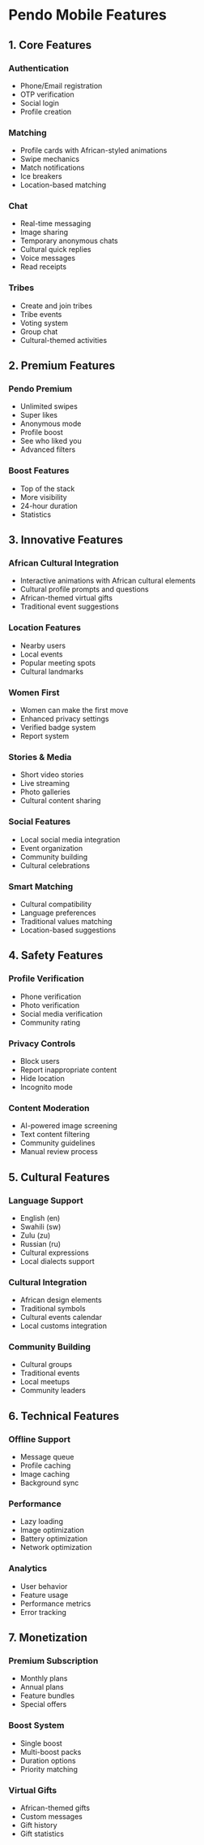 # Pendo Mobile Features

## 1. Core Features

### Authentication
- Phone/Email registration
- OTP verification
- Social login
- Profile creation

### Matching
- Profile cards with African-styled animations
- Swipe mechanics
- Match notifications
- Ice breakers
- Location-based matching

### Chat
- Real-time messaging
- Image sharing
- Temporary anonymous chats
- Cultural quick replies
- Voice messages
- Read receipts

### Tribes
- Create and join tribes
- Tribe events
- Voting system
- Group chat
- Cultural-themed activities

## 2. Premium Features

### Pendo Premium
- Unlimited swipes
- Super likes
- Anonymous mode
- Profile boost
- See who liked you
- Advanced filters

### Boost Features
- Top of the stack
- More visibility
- 24-hour duration
- Statistics

## 3. Innovative Features

### African Cultural Integration
- Interactive animations with African cultural elements
- Cultural profile prompts and questions
- African-themed virtual gifts
- Traditional event suggestions

### Location Features
- Nearby users
- Local events
- Popular meeting spots
- Cultural landmarks

### Women First
- Women can make the first move
- Enhanced privacy settings
- Verified badge system
- Report system

### Stories & Media
- Short video stories
- Live streaming
- Photo galleries
- Cultural content sharing

### Social Features
- Local social media integration
- Event organization
- Community building
- Cultural celebrations

### Smart Matching
- Cultural compatibility
- Language preferences
- Traditional values matching
- Location-based suggestions

## 4. Safety Features

### Profile Verification
- Phone verification
- Photo verification
- Social media verification
- Community rating

### Privacy Controls
- Block users
- Report inappropriate content
- Hide location
- Incognito mode

### Content Moderation
- AI-powered image screening
- Text content filtering
- Community guidelines
- Manual review process

## 5. Cultural Features

### Language Support
- English (en)
- Swahili (sw)
- Zulu (zu)
- Russian (ru)
- Cultural expressions
- Local dialects support

### Cultural Integration
- African design elements
- Traditional symbols
- Cultural events calendar
- Local customs integration

### Community Building
- Cultural groups
- Traditional events
- Local meetups
- Community leaders

## 6. Technical Features

### Offline Support
- Message queue
- Profile caching
- Image caching
- Background sync

### Performance
- Lazy loading
- Image optimization
- Battery optimization
- Network optimization

### Analytics
- User behavior
- Feature usage
- Performance metrics
- Error tracking

## 7. Monetization

### Premium Subscription
- Monthly plans
- Annual plans
- Feature bundles
- Special offers

### Boost System
- Single boost
- Multi-boost packs
- Duration options
- Priority matching

### Virtual Gifts
- African-themed gifts
- Custom messages
- Gift history
- Gift statistics

